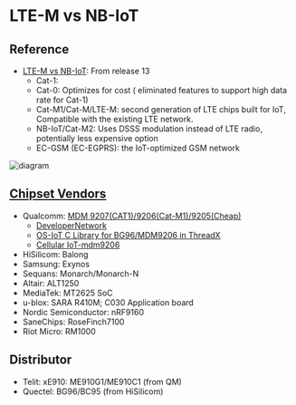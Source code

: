 # LTE-M vs NB-IoT
## Reference
- [LTE-M vs NB-IoT](https://www.iotforall.com/cellular-iot-explained-nb-iot-vs-lte-m/): From release 13
    - Cat-1: 
    - Cat-0: Optimizes for cost ( eliminated features to support high data rate for Cat-1)
    - Cat-M1/Cat-M/LTE-M: second generation of LTE chips built for IoT, Compatible with the existing LTE network.
    - NB-IoT/Cat-M2: Uses DSSS modulation instead of LTE radio, potentially less expensive option
    - EC-GSM (EC-EGPRS): the IoT-optimized GSM network
    
![diagram](https://cdn-images-1.medium.com/max/800/1*NElcQqs2kIB_OLC56es04w.jpeg)
    

## [Chipset Vendors](http://www.codeplayon.com/2019/03/narrow-band-nb-iot-modem-chip-vendors-2/)
- Qualcomm: [MDM 9207(CAT1)/9206(Cat-M1)/9205(Cheap)](https://rethinkresearch.biz/articles/qualcomms-latest-iot-modem-chipset-covers-nearly-all-the-3gpp-bases/)
    - [DeveloperNetwork](https://developer.qualcomm.com/project/)
    - [OS-IoT C Library for BG96/MDM9206 in ThreadX](https://os-iot.org/c-library/)
    - [Cellular IoT-mdm9206](https://developer.qualcomm.com/blog/cellular-iot-mdm9206-modem-and-new-lte-iot-sdk)
- HiSilicom: Balong
- Samsung: Exynos
- Sequans: Monarch/Monarch-N
- Altair: ALT1250
- MediaTek: MT2625 SoC
- u-blox: SARA R410M; C030 Application board
- Nordic Semiconductor: nRF9160
- SaneChips: RoseFinch7100
- Riot Micro: RM1000 

## Distributor
- Telit: xE910: ME910G1/ME910C1 (from QM)
- Quectel: BG96/BC95 (from HiSilicom)
